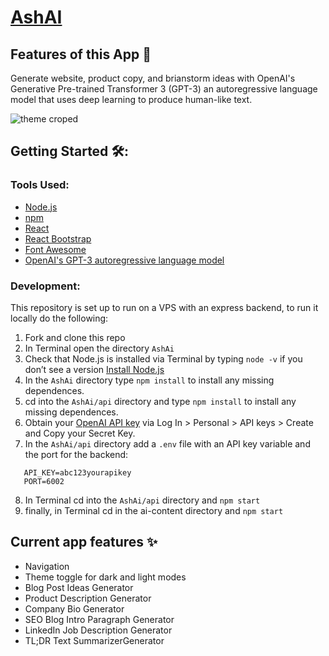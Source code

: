 # [AshAI](https://ashai.netlify.app/)

## Features of this App 🤖

Generate website, product copy, and brianstorm ideas with OpenAI's Generative Pre-trained Transformer 3 (GPT-3) an autoregressive language model that uses deep learning to produce human-like text.

![theme croped](https://user-images.githubusercontent.com/29527450/229385033-67441a4b-77e5-48a5-a570-f27620d62892.jpg)

## Getting Started 🛠️:

### Tools Used:

- [Node.js](https://nodejs.org/)
- [npm](https://npmjs.com)
- [React](https://reactjs.org)
- [React Bootstrap](https://react-bootstrap.github.io)
- [Font Awesome](https://fontawesome.com/docs/web/use-with/react/)
- [OpenAI's GPT-3 autoregressive language model](https://openai.com/)

### Development:

This repository is set up to run on a VPS with an express backend, to run it locally do the following:

1.  Fork and clone this repo
2.  In Terminal open the directory `AshAi`
3.  Check that Node.js is installed via Terminal by typing `node -v` if you don’t see a version [Install Node.js](https://nodejs.org/en/)
4.  In the `AshAi` directory type `npm install` to install any missing dependences.
5.  cd into the `AshAi/api` directory and type `npm install` to install any missing dependences.
6.  Obtain your [OpenAI API key](https://openai.com/api/) via Log In > Personal > API keys > Create and Copy your Secret Key.
7.  In the `AshAi/api` directory add a `.env` file with an API key variable and the port for the backend:

```
   API_KEY=abc123yourapikey
   PORT=6002
```

8. In Terminal cd into the `AshAi/api` directory and `npm start`
9. finally, in Terminal cd in the ai-content directory and `npm start`

## Current app features ✨

- Navigation
- Theme toggle for dark and light modes
- Blog Post Ideas Generator
- Product Description Generator
- Company Bio Generator
- SEO Blog Intro Paragraph Generator
- LinkedIn Job Description Generator
- TL;DR Text SummarizerGenerator
